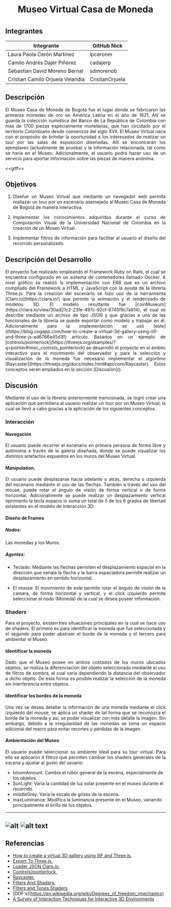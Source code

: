 # <h1  style="text-align: center;">Museo Virtual Casa de Moneda<h1>

## Integrantes

| Integrante                       | GitHub Nick     |
|----------------------------------|-----------------|
| Laura Paola Cerón Martínez       | lpceronm        |
| Camilo Andrés Dajer Piñerez      | cadajerp        |
| Sebastian David Moreno Bernal    | sdmorenob       |
| Cristian Camilo Orjuela Velandia | CristianOrjuela |

## Descripción

<p style="text-align: justify;">
El Museo Casa de Moneda de Bogotá fue el lugar donde se fabricaron las primeras monedas de oro en América Latina en el año de 1621. Allí se guarda la colección numística del Banco de La República de Colombia con más de 1700 piezas especialmente monetarias, que han circulado por el territorio Colombiano desde comienzos del siglo XVII.  
El Museo Virtual nace con el propósito de brindar la oportunidad a los interesados de realizar un tour por las salas de exposición diseñadas. Allí se encontrarán los ejemplares (actualmente de prueba) y la información relacionada, tal como se haría en el Museo. Adicionalmente, el usuario podrá hacer uso de un servicio para aportar información sobre las piezas de manera anónima.
</p>

<<giff\>>

## Objetivos

1. <p style="text-align: justify;">Diseñar un Museo Virtual que mediante un navegador web permita realiazar un tour por un escenario asemejado al Museo Casa de Moneda de Bogotá de manera interactiva.</p>
2. <p style="text-align: justify;">Implementar los conocimientos adquiridos durante el curso de Computación Visual de la Universidad Nacional de Colombia en la creación de un Museo Virtual.</p>
3. <p style="text-align: justify;">Implementar filtros de información para facilitar al usuario el diseño del recorrido personalizado.</p>

## Descripción del Desarrollo

<p style="text-align: justify;">
El proyecto fue realizado empleando el Framework Ruby on Rails, el cual se encuentra configurado en un sistema de contenedores llamado Docker. A nivel gráfico se realizó la implementación con ERB que es un archivo compilado del Framework a HTML y JavaScript con la ayuda de la librería Three.js.  
Para la creación del escenario se hizo uso de la herramienta  [Claro.io](https://clara.io/) que permite la animación y el renderizado de modelos 3D. El modelo resultante fue [coinMuseum](https://clara.io/view/30ad21c2-23fe-497c-92cf-6745f9c7a914), el cual se describe mediante un archivo de tipo JSON y que gracias a una de las funcionales de la librería se puede exportar como modelo y trabajar en él. Adicionalmente para la implementación se usó [este]((https://blog.cogapp.com/how-to-create-a-virtual-3d-gallery-using-iiif-and-three-js-ad6766e45d3f) artículo.  
Basados en un ejemplo de [controls/pointerlock](https://threejs.org/examples/?q=pointer#misc_controls_pointerlock) se desarrolló el proyecto en el ámbito interactivo para el movimiento del observador y para la selección y visualización de la moneda fue necesario implementar el algoritmo [Raycaster](https://threejs.org/docs/index.html#api/core/Raycaster). Estos conceptos serán ampliados en la sección [Discusión](<a href="#discusion"></a>).
</p>


## <div id="discusion">Discusión</div>

<p style="text-align: justify;">
Mediante el uso de la librería anteriormente mencionada, se logró crear una aplicación que permitiera al usuario realizar un tour por un Museo Virtual, la cual se llevó a cabo gracias a la aplicación de los siguientes conceptos.
</p>

### Interacción

#### Navegación

<p style="text-align: justify;">
El usuario puede recorrer el escenario en primera persona de forma libre y autónoma a través de la galería diseñada, donde se puede visualizar los distintos artefactos expuestos en los muros del Museo Virtual.
</p>

#### Manipulation.

<p style="text-align: justify;">
El usuario puede desplazarse hacia adelante o atrás, derecha o izquierda del escenario mediante el uso de las flechas. También a través del uso del mouse, puede rotar el ángulo de visión de forma vertical o de forma horizontal. Adicionalmente se puede realizar un desplazamiento vertical oprimiento la tecla espacio lo suma un total de 5 de los 6 grados de libertad existentes en el modelo de interacción 3D.
</p>

#### Diseño de Frames

##### Nodos:
<p style="text-align: justify;">
Las monedas y los Muros.
</p>

##### Agentes:
- <p style="text-align: justify;"> Teclado: Mediante las flechas permiten el desplazamiento espacial en la dirección que señala la flecha y la barra espaciadora permite realizar un desplazamiento en sentido horizontal.</p>
- <p style="text-align: justify;"> El mouse: El movimiento de este permite rotar el ángulo de visión de la camara, de forma horizontal y vertical, y el click izquierdo permite seleccionar el nodo (Moneda) de la cual se desea poseer información.</p>

### Shaders
<p style="text-align: justify;">
Para el proyecto, existen tres situaciones principales en la cual se hace uso de shaders. El primero es para identificar la moneda que fue seleccionada y el segundo para poder abstraer el borde de la moneda y el tercero para ambientar el Museo.
</p>

#### Identificar la moneda
<p style="text-align: justify;">
Dado que el Museo posee en ambos costados de los muros ubicados objetos, se realiza la diferenciación del objeto seleccionado mediante el uso de filtros de sombra, el cual varía dependiendo la distancia del observador a dicho objeto. De esta forma es posible realizar la selección de la moneda sin interferencia entre objetos.
</p>

#### Identificar los bordes de la moneda
<p style="text-align: justify;">
Una vez se desea detallar la información de una moneda mediante el click izquierdo del mouse, se aplica un shader de tal forma que se reconozca el borde de la moneda y así, se poder visualizar con más detalle la imagen. Sin embargo, debido a la irregularidad de las monedas se toma un espacio adicional del macro para evitar recortes y pérdidas de la imagen.
</p>

#### Ambientación del Museo

<p style="text-align: justify;">
El usuario puede seleccionar su ambiente ideal para su tour virtual. Para ello se aplicaron 4 filtros que permiten cambiar los shaders generales de la escena y ajustar al gusto del usuario:
</p>

- bloomAmount: Cambia el rubor general de la escena, especialmente de los objetos.
- SunLight: Varía la cantidad de luz solar presente en el museo durante el recorrido.
- middleGrey: Varía la escala de grises de la escena.
- maxLuminance: Modifica la luminancia presente en el Museo, variando principalmente el brillo de los objetos.

---
![alt](./imagenes/edgevertex.jpg)
![alt text](./imagenes/gif1.gif)
---

## Referencias

- [How to create a virtual 3D gallery using IIIF and Three.js.](https://blog.cogapp.com/how-to-create-a-virtual-3d-gallery-using-iiif-and-three-js-ad6766e45d3f)
- [Export To Three.js.](https://clara.io/learn/user-guide/data_exchange/threejs_export)
- [Loader JSON Claro.io.](https://threejs.org/examples/?q=cla#webgl_loader_json_claraio)
- [Controls/pointerlock.](https://threejs.org/examples/?q=pointer#misc_controls_pointerlock)
- [Raycaster.](https://threejs.org/docs/index.html#api/core/Raycaster)
- [Filters And Shaders.](https://threejs.org/examples/#webgl_interactive_cubes)
- [Filters and Tones Shaders](https://threejs.org/examples/webgl_shaders_tonemapping)
- [DOF's](https://en.wikipedia.org/wiki/Degrees_of_freedom_(mechanics)
- [A Survey of Interaction Techniques for Interactive 3D Environments](https://hal.inria.fr/hal-00789413/document)
